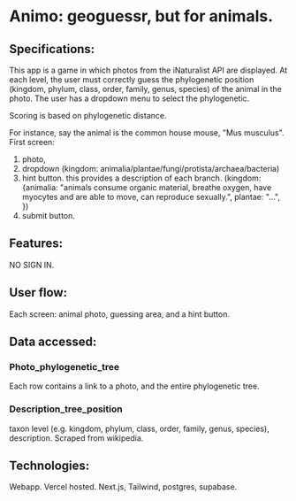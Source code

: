# Animo: geoguessr, but for animals.

## Specifications:
This app is a game in which photos from the iNaturalist API are displayed. 
At each level, the user must correctly guess the phylogenetic position (kingdom, phylum, class, order, family, genus, species) of the animal in the photo.
The user has a dropdown menu to select the phylogenetic.

Scoring is based on phylogenetic distance.

For instance, say the animal is the common house mouse, "Mus musculus".
First screen:
1.  photo,
2.  dropdown (kingdom: animalia/plantae/fungi/protista/archaea/bacteria)
3. hint button. this provides a description of each branch. (kingdom: {animalia: "animals consume organic material, breathe oxygen, have myocytes and are able to move, can reproduce sexually.", plantae: "...", })
4. submit button.

## Features: 

NO SIGN IN. 

## User flow: 
Each screen: animal photo, guessing area, and a hint button.

## Data accessed:

### Photo_phylogenetic_tree
Each row contains a link to a photo, and the entire phylogenetic tree.

### Description_tree_position
taxon level (e.g. kingdom, phylum, class, order, family, genus, species), description. Scraped from wikipedia.


## Technologies:
Webapp. Vercel hosted. Next.js, Tailwind, postgres, supabase.
